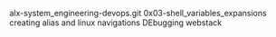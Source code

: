 alx-system_engineering-devops.git
0x03-shell_variables_expansions creating alias and linux navigations
DEbugging webstack
